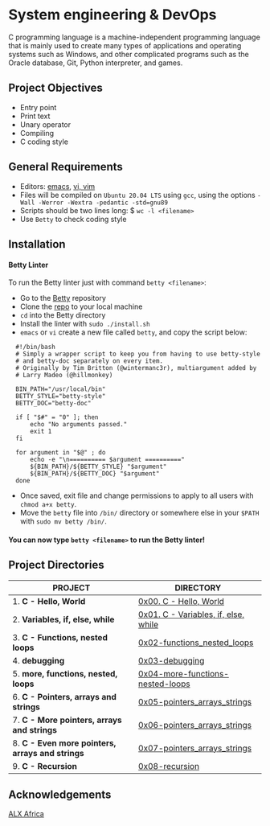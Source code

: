 # System engineering & DevOps 

C programming language is a machine-independent programming language that is mainly used to create many types of applications and operating systems such as Windows, and other complicated programs such as the Oracle database, Git, Python interpreter, and games.

## Project Objectives

- Entry point
- Print text
- Unary operator
- Compiling
- C coding style

## General Requirements

- Editors: [emacs](https://www.gnu.org/software/emacs/), [vi, vim](https://www.vim.org/)
- Files will be compiled on `Ubuntu 20.04 LTS` using `gcc`, using the options `-Wall -Werror -Wextra -pedantic -std=gnu89`
- Scripts should be two lines long: $ `wc -l <filename>`
- Use `Betty` to check coding style

## Installation
#### Betty Linter

To run the Betty linter just with command `betty <filename>`:

- Go to the [Betty](https://intranet.alxswe.com/rltoken/wQ4sMfsWfxvyfN67Sc11zA) repository
- Clone the [repo](https://intranet.alxswe.com/rltoken/wQ4sMfsWfxvyfN67Sc11zA) to your local machine
- `cd` into the Betty directory
- Install the linter with `sudo ./install.sh`
- `emacs` or `vi` create a new file called `betty`, and copy the script below:

```
  #!/bin/bash
  # Simply a wrapper script to keep you from having to use betty-style
  # and betty-doc separately on every item.
  # Originally by Tim Britton (@wintermanc3r), multiargument added by
  # Larry Madeo (@hillmonkey)

  BIN_PATH="/usr/local/bin"
  BETTY_STYLE="betty-style"
  BETTY_DOC="betty-doc"

  if [ "$#" = "0" ]; then
      echo "No arguments passed."
      exit 1
  fi

  for argument in "$@" ; do
      echo -e "\n========== $argument =========="
      ${BIN_PATH}/${BETTY_STYLE} "$argument"
      ${BIN_PATH}/${BETTY_DOC} "$argument"
  done
```
- Once saved, exit file and change permissions to apply to all users with `chmod a+x betty`.
- Move the `betty` file into `/bin/` directory or somewhere else in your `$PATH` with `sudo mv betty /bin/`.

#### You can now type `betty <filename>` to run the Betty linter!

## Project Directories

| PROJECT                        | DIRECTORY | 
|  -----------                   |     -----------  |
|1. __C - Hello, World__        | [0x00. C - Hello, World](https://github.com/lebogangolifant/alx-low_level_programming/tree/master/0x00-hello_world)|
|2. __Variables, if, else, while__ | [0x01. C - Variables, if, else, while](https://github.com/lebogangolifant/alx-low_level_programming/tree/master/0x01-variables_if_else_while)|
|3. __C - Functions, nested loops__ |[0x02-functions_nested_loops](https://github.com/lebogangolifant/alx-low_level_programming/tree/master/0x02-functions_nested_loops)|
|4. __debugging__|[0x03-debugging](https://github.com/lebogangolifant/alx-low_level_programming/tree/master/0x03-debugging)|
|5. __more, functions, nested, loops__|[0x04-more-functions-nested-loops](https://github.com/lebogangolifant/alx-low_level_programming/tree/master/0x04-more_functions_nested_loops)|
|6. __C - Pointers, arrays and strings__|[0x05-pointers_arrays_strings](https://github.com/lebogangolifant/alx-low_level_programming/tree/master/0x05-pointers_arrays_strings)|
|7. __C - More pointers, arrays and strings__|[0x06-pointers_arrays_strings](https://github.com/lebogangolifant/alx-low_level_programming/tree/master/0x06-pointers_arrays_strings)|
|8. __C - Even more pointers, arrays and strings__|[0x07-pointers_arrays_strings](https://github.com/lebogangolifant/alx-low_level_programming/tree/master/0x07-pointers_arrays_strings)|
|9. __C - Recursion__|[0x08-recursion]()|







## Acknowledgements

[ALX Africa](https://www.alxafrica.com/)
